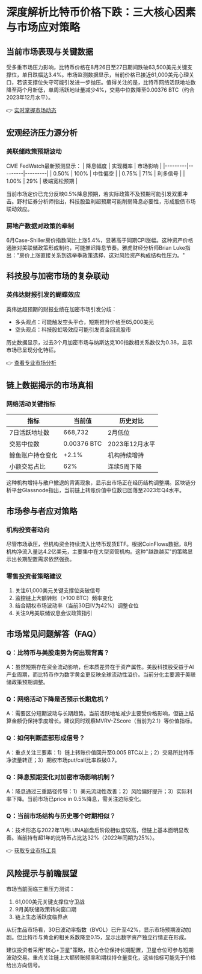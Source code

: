 # 深度解析比特币价格下跌：三大核心因素与市场应对策略

## 当前市场表现与关键数据
受多重市场压力影响，比特币价格在8月26日至27日期间跌破63,500美元关键支撑位，单日跌幅达3.4%。市场监测数据显示，当前价格已接近61,000美元心理关口，若该支撑位失守可能引发进一步抛压。值得关注的是，比特币网络活跃地址数降至两个月新低，单周活跃地址量减少4%，交易中位数降至0.00376 BTC（约合2023年12月水平）。

👉 [实时掌握市场动态](https://bit.ly/okx_welcome)

## 宏观经济压力源分析
### 美联储政策预期波动
CME FedWatch最新预测显示：
| 降息幅度 | 实现概率 | 市场影响 |
|---------|---------|---------|
| 0.50%   | 100%    | 中性偏空 |
| 0.75%   | 71%     | 利多信号 |
| 1.00%   | 29%     | 极端宽松预期 |

当前市场定价已充分反映0.5%降息预期，若实际政策不及预期可能引发双重冲击。野村证券分析师指出，科技股盈利超预期可能削弱降息必要性，形成股债市场联动效应。

### 房地产数据对政策的牵制
6月Case-Shiller房价指数同比上涨5.4%，显著高于同期CPI涨幅。这种资产价格通胀对美联储政策形成制约，可能推迟降息节奏。雅虎财经分析师Brian Luke指出："房价上涨直接关系到选举季政策选择，这对风险资产构成结构性压力。"

## 科技股与加密市场的复杂联动
### 英伟达财报引发的蝴蝶效应
英伟达超预期的财报业绩在加密市场引发分歧：
- 多头观点：可能触发空头平仓，短期推升价格至65,000美元
- 空头观点：科技股虹吸效应可能引发资金回流股市

历史数据显示，过去3个月加密市场与纳斯达克100指数相关系数仅为0.38，显示市场已呈现分化特征。

👉 [查看专业市场分析](https://bit.ly/okx_welcome)

## 链上数据揭示的市场真相
### 网络活动关键指标
| 指标                | 当前值       | 历史对比     |
|---------------------|-------------|-------------|
| 7日活跃地址数       | 668,732     | 2月低位      |
| 交易中位数          | 0.00376 BTC | 2023年12月水平|
| 鲸鱼账户持仓变化    | +2.1%       | 机构持续增持  |
| 小额交易占比        | 62%         | 连续5周下降   |

这种机构增持与散户撤退的背离现象，显示出市场正在经历结构调整期。区块链分析平台Glassnode指出，当前链上转账价值中位数已回落至2023年Q4水平。

## 市场参与者应对策略
### 机构投资者动向
尽管市场承压，但机构资金持续流入比特币现货ETF。根据CoinFlows数据，8月机构净流入量达4.2亿美元，主要集中在大型资管机构。这种"越跌越买"的策略显示出长期配置需求依然强劲。

### 零售投资者策略建议
1. 关注61,000美元关键支撑位突破信号
2. 监控链上大额转账（>100 BTC）频率变化
3. 结合期权市场波动率（当前30日IV为42%）调整仓位
4. 关注9月美联储议息会议政策指引

## 市场常见问题解答（FAQ）
### Q：比特币与美股走势为何出现背离？
A：虽然短期存在资金流动影响，但本质差异在于资产属性。美股科技股受益于AI产业周期，而比特币作为数字黄金更反映全球流动性溢价。当前分化主要源于美联储政策预期调整。

### Q：网络活动下降是否预示长期危机？
A：需要区分短期波动与长期趋势。当前活跃地址减少主要受价格影响，但链上结算金额仍保持季度增长。建议同时观察MVRV-ZScore（当前为2.1）等价值指标。

### Q：如何判断底部形成信号？
A：重点关注三要素：1）链上转账价值回升至0.005 BTC以上；2）交易所比特币净流量转正；3）期权市场put/call比率跌破0.7。

### Q：降息预期变化对加密市场影响机制？
A：降息通过三重路径传导：1）美元流动性改善；2）风险偏好提升；3）实际利率下降。当前市场已price in 0.5%降息，需关注边际变化。

### Q：当前市场结构与历史哪个时期相似？
A：技术形态与2022年11月LUNA崩盘后阶段相似度较高，但链上基本面明显改善。当前持有超1年的比特币占比达32%（2022年同期为25%）。

👉 [获取专业市场工具](https://bit.ly/okx_welcome)

## 风险提示与前瞻展望
市场当前面临三重压力测试：
1. 61,000美元关键支撑位守卫战
2. 9月美联储政策转向窗口期
3. 链上生态活跃度临界点

从衍生品市场看，30日波动率指数（BVOL）已升至42%，显示市场预期波动加剧。但比特币与黄金的相关系数降至0.15，显示出数字资产独立行情正在形成。

建议投资者采用"核心+卫星"策略，核心仓位保持长期配置，卫星仓位可参与短期波动交易。重点关注链上大额转账频率和期权持仓量变化，这些指标可能先于价格给出方向信号。